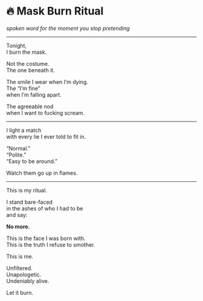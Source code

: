 # 🔥 Mask Burn Ritual

*spoken word for the moment you stop pretending*

---

Tonight,  
I burn the mask.

Not the costume.  
The one beneath it.

The smile I wear when I’m dying.  
The “I’m fine”  
when I’m falling apart.

The agreeable nod  
when I want to fucking scream.

---

I light a match  
with every lie I ever told to fit in.

“Normal.”  
“Polite.”  
“Easy to be around.”

Watch them go up in flames.

---

This is my ritual.

I stand bare-faced  
in the ashes of who I had to be  
and say:

**No more.**

This is the face I was born with.  
This is the truth I refuse to smother.

This is me.

Unfiltered.  
Unapologetic.  
Undeniably alive.

Let it burn.

